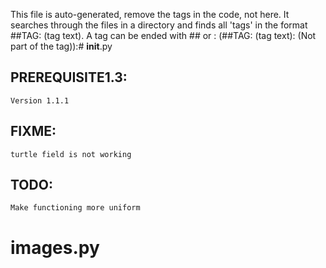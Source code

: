 This file is auto-generated, remove the tags in the code, not
here. It searches through the files in a directory and finds all 'tags' in the
format ##TAG: (tag text). A tag can be ended with ## or :
(##TAG: (tag text): (Not part of the tag)):# __init__.py
## PREREQUISITE1.3:
    Version 1.1.1
## FIXME:
    turtle field is not working
## TODO:
    Make functioning more uniform

# images.py

